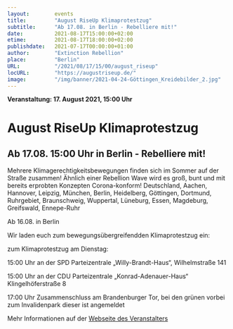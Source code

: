 ```yaml
---
layout:        events
title:         "August RiseUp Klimaprotestzug"
subtitle:      "Ab 17.08. in Berlin - Rebelliere mit!"
date:          2021-08-17T15:00:00+02:00
etime:         2021-08-17T18:00:00+02:00
publishdate:   2021-07-17T00:00:00+01:00
author:        "Extinction Rebellion"
place:         "Berlin"
URL:           "/2021/08/17/15/00/august_riseup"
locURL:        "https://augustriseup.de/"
image:         "/img/banner/2021-04-24-Göttingen_Kreidebilder_2.jpg"
---
```


**Veranstaltung: 17. August 2021, 15:00 Uhr**

August RiseUp Klimaprotestzug
===========

Ab 17.08. 15:00 Uhr in Berlin - Rebelliere mit!
-----------

Mehrere Klimagerechtigkeitsbewegungen finden sich im Sommer auf der Straße zusammen! Ähnlich einer Rebellion Wave wird es groß, bunt und mit bereits erprobten Konzepten Corona-konform!
Deutschland, Aachen, Hannover, Leipzig, München, Berlin, Heidelberg, Göttingen, Dortmund, Ruhrgebiet, Braunschweig, Wuppertal, Lüneburg, Essen, Magdeburg, Greifswald, Ennepe-Ruhr

Ab 16.08. in Berlin

Wir laden euch zum bewegungsübergreifendden Klimaprotestzug ein:

zum Klimaprotestzug am Dienstag:

15:00 Uhr an der SPD Parteizentrale „Willy-Brandt-Haus“, Wilhelmstraße 141

15:00 Uhr an der CDU Parteizentrale „Konrad-Adenauer-Haus“ Klingelhöferstraße 8

17:00 Uhr Zusammenschluss am Brandenburger Tor, bei den grünen vorbei zum Invalidenpark dieser ist angemeldet



Mehr Informationen auf der [Webseite des Veranstalters](https://augustriseup.de/klimaprotestzug/)
